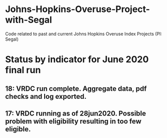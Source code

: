 # Johns-Hopkins-Overuse-Project-with-Segal
Code related to past and current Johns Hopkins Overuse Index Projects (PI: Segal)

# Status by indicator for June 2020 final run
## 18: VRDC run complete.  Aggregate data, pdf checks and log exported.  
## 17: VRDC running as of 28jun2020.  Possible problem with eligibility resulting in too few eligible.

